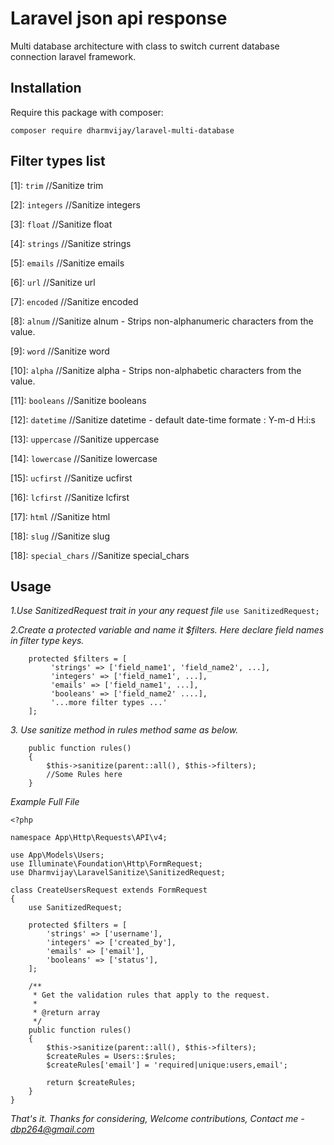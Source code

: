 # Laravel json api response

Multi database architecture with class to switch current database connection laravel framework.

## Installation

Require this package with composer:

```
composer require dharmvijay/laravel-multi-database
```

## Filter types list
[1]: `trim` //Sanitize trim

[2]: `integers` //Sanitize integers

[3]: `float` //Sanitize float

[4]: `strings` //Sanitize strings

[5]: `emails` //Sanitize emails

[6]: `url` //Sanitize url

[7]: `encoded` //Sanitize encoded

[8]: `alnum` //Sanitize alnum - Strips non-alphanumeric characters from the value.

[9]: `word` //Sanitize word

[10]: `alpha` //Sanitize alpha - Strips non-alphabetic characters from the value.

[11]: `booleans` //Sanitize booleans

[12]: `datetime` //Sanitize datetime - default date-time formate : Y-m-d H:i:s

[13]: `uppercase` //Sanitize uppercase

[14]: `lowercase` //Sanitize lowercase

[15]: `ucfirst` //Sanitize ucfirst

[16]: `lcfirst` //Sanitize lcfirst

[17]: `html` //Sanitize html

[18]: `slug` //Sanitize slug

[18]: `special_chars` //Sanitize special_chars



## Usage

*1.Use SanitizedRequest trait in your any request file*
`use SanitizedRequest;`

*2.Create a protected variable and name it $filters. Here declare field names in filter type keys.*
```
    protected $filters = [
         'strings' => ['field_name1', 'field_name2', ...],
         'integers' => ['field_name1', ...],
         'emails' => ['field_name1', ...],
         'booleans' => ['field_name2' ....],
         '...more filter types ...'
    ];
 ```

*3. Use sanitize method in rules method same as below.*
```
    public function rules()
    {
        $this->sanitize(parent::all(), $this->filters);
        //Some Rules here
    }

```

*Example Full File*
```
<?php

namespace App\Http\Requests\API\v4;

use App\Models\Users;
use Illuminate\Foundation\Http\FormRequest;
use Dharmvijay\LaravelSanitize\SanitizedRequest;

class CreateUsersRequest extends FormRequest
{
    use SanitizedRequest;

    protected $filters = [
        'strings' => ['username'],
        'integers' => ['created_by'],
        'emails' => ['email'],
        'booleans' => ['status'],
    ];
    
    /**
     * Get the validation rules that apply to the request.
     *
     * @return array
     */
    public function rules()
    {
        $this->sanitize(parent::all(), $this->filters);
        $createRules = Users::$rules;
        $createRules['email'] = 'required|unique:users,email';

        return $createRules;
    }
}

```

*That's it. Thanks for considering, Welcome contributions, Contact me - dbp264@gmail.com*
